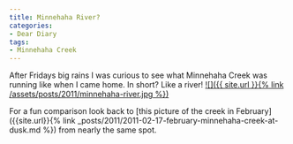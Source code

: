 ```yaml
---
title: Minnehaha River?
categories:
- Dear Diary
tags:
- Minnehaha Creek
---
```


After Fridays big rains I was curious to see what Minnehaha Creek was running like when I came home. In short? Like a river!
[![]({{ site.url }}{% link /assets/posts/2011/minnehaha-river.jpg %})](http://thingelstad.com/s/minnehaha-river/photo13-4/img)

For a fun comparison look back to [this picture of the creek in February]({{site.url}}{% link _posts/2011/2011-02-17-february-minnehaha-creek-at-dusk.md %}) from nearly the same spot.
